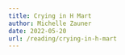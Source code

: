 ```yaml
---
title: Crying in H Mart
author: Michelle Zauner
date: 2022-05-20
url: /reading/crying-in-h-mart
---
```

